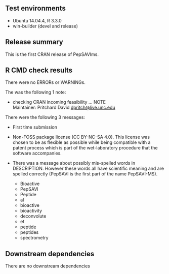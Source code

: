 
## Test environments
* Ubuntu 14.04.4, R 3.3.0
* win-builder (devel and release)

## Release summary

This is the first CRAN release of PepSAVIms.

## R CMD check results
There were no ERRORs or WARNINGs. 

The was the following 1 note:
* checking CRAN incoming feasibility ... NOTE  
  Maintainer: Pritchard David <dpritch@live.unc.edu>
  


There were the following 3 messages:

* First time submission

* Non-FOSS package license (CC BY-NC-SA 4.0).  This license was chosen to be as flexible as possible while being compatible with a patent process which is part of the wet-laboratory procedure that the software accompanies.

* There was a message about possibly mis-spelled words in DESCRIPTION.  However these words all have scientific meaning and are spelled correctly (PepSAVI is the first part of the name PepSAVI-MS).
    * Bioactive
    * PepSAVI
    * Peptide
    * al
    * bioactive
    * bioactivity
    * deconvolute
    * et
    * peptide
    * peptides
    * spectrometry


## Downstream dependencies
There are no downstream dependencies
